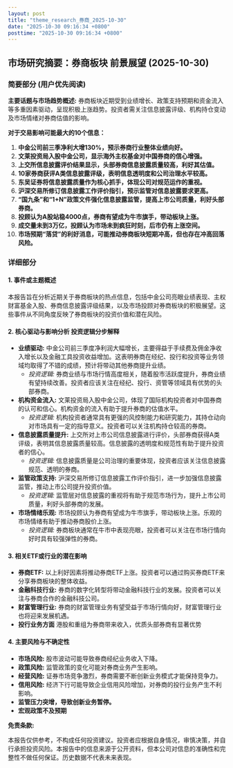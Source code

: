 ```yaml
---
layout: post
title: "theme_research_券商_2025-10-30"
date: "2025-10-30 09:16:34 +0800"
posttime: "2025-10-30 09:16:34 +0800"
---
```


## 市场研究摘要：券商板块 前景展望 (2025-10-30)

### 简要部分 (用户优先阅读)

**主要话题与市场趋势概述:**
券商板块近期受到业绩增长、政策支持预期和资金流入等多重因素驱动，呈现积极上涨趋势。投资者需关注信息披露评级、机构持仓变动及市场情绪对券商估值的影响。

**对于交易影响可能最大的10个信息：**

1.  **中金公司前三季净利大增130%，预示券商行业整体业绩向好。**
2.  **文莱投资局入股中金公司，显示海外主权基金对中国券商的信心增强。**
3.  **上交所信息披露评价结果显示，头部券商信息披露质量较高，利好其估值。**
4.  **10家券商获评A类信息披露评级，表明信息透明度和公司治理水平较高。**
5.  **东吴证券将信息披露质量作为核心抓手，体现公司对规范运作的重视。**
6.  **沪深交易所修订信息披露工作评价指引，预示监管对信息披露要求更高。**
7.  **“国九条”和“1+N”政策文件强化信息披露监管，提高上市公司质量，利好头部券商。**
8.  **投顾认为A股站稳4000点，券商有望成为牛市旗手，带动板块上涨。**
9.  **成交量未到3万亿，投顾认为市场未到疯狂时刻，后市仍有上涨空间。**
10. **市场预期“落贷”的利好消息，可能推动券商板块短期冲高，但也存在冲高回落风险。**

### 详细部分

#### 1. 事件或主题概述

本报告旨在分析近期关于券商板块的热点信息，包括中金公司亮眼业绩表现、主权财富基金入股、券商信息披露评级结果，以及市场投顾对券商板块的积极展望。这些事件从不同角度反映了券商板块的投资价值和潜在风险。

#### 2. 核心驱动与影响分析 投资逻辑分步解释

*   **业绩驱动:** 中金公司前三季度净利润大幅增长，主要得益于手续费及佣金净收入增长以及金融工具投资收益增加。这表明券商在经纪、投行和投资等业务领域均取得了不错的成绩，预计将带动其他券商提升业绩。
    *   *投资逻辑:* 券商业绩与市场行情高度相关，随着股市活跃度提升，券商业绩有望持续改善。投资者应该关注在经纪、投行、资管等领域具有优势的头部券商。
*   **机构资金流入:** 文莱投资局入股中金公司，体现了国际机构投资者对中国券商的认可和信心。机构资金的流入有助于提升券商的估值水平。
    *   *投资逻辑:* 机构投资者通常具有更强的风控制能力和研究能力，其持仓动向对市场具有一定的指导意义。投资者可以关注机构持仓较高的券商。
*   **信息披露质量提升:** 上交所对上市公司信息披露进行评价，头部券商获得A类评级，表明其信息披露质量较高。信息披露的透明度和规范性有助于提升投资者的信心。
    *   *投资逻辑:* 信息披露质量是公司治理的重要体现，投资者应该关注信息披露规范、透明的券商。
*   **监管政策支持:** 沪深交易所修订信息披露工作评价指引，进一步加强信息披露监管，推动上市公司提升投资价值。
    *   *投资逻辑:* 监管层对信息披露的重视将有助于规范市场行为，提升上市公司质量，利好头部券商的发展。
*   **市场情绪乐观:** 市场投顾认为券商有望成为牛市旗手，带动板块上涨。乐观的市场情绪有助于推动券商股价上涨。
    *   *投资逻辑:* 券商板块通常在牛市中表现亮眼，投资者可以关注在市场行情向好时具有较强弹性的券商。

#### 3. 相关ETF或行业的潜在影响

*   **券商ETF:** 以上利好因素将推动券商ETF上涨。投资者可以通过购买券商ETF来分享券商板块的整体收益。
*   **金融科技行业:** 券商的数字化转型将带动金融科技行业的发展。投资者可以关注与券商合作的金融科技公司。
*   **财富管理行业:** 券商的财富管理业务有望受益于市场行情向好，财富管理行业也将迎来发展机遇。
*   **投行业务方面** 港股和重组为券商带来收入，优质头部券商有显著优势

#### 4. 主要风险与不确定性

*   **市场风险:** 股市波动可能导致券商经纪业务收入下降。
*   **政策风险:** 监管政策的变化可能对券商业务产生影响。
*   **经营风险:** 证券市场竞争激烈，券商需要不断创新业务模式才能保持竞争力。
*   **信用风险:** 经济下行可能导致企业信用风险增加，对券商的投行业务产生不利影响。
*   **监管压力突增，导致创新业务暂停。**
*   **宏观政策不及预期**

**免责条款:**

本报告仅供参考，不构成任何投资建议。投资者应根据自身情况，审慎决策，并自行承担投资风险。本报告中的信息来源于公开资料，但本公司对信息的准确性和完整性不做任何保证。历史数据不代表未来表现。
